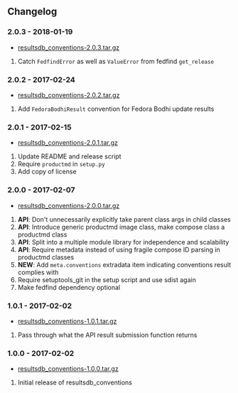 ## Changelog

### 2.0.3 - 2018-01-19

*   [resultsdb_conventions-2.0.3.tar.gz](https://files.pythonhosted.org/packages/source/r/resultsdb-conventions/resultsdb_conventions-2.0.3.tar.gz)

1.  Catch `FedfindError` as well as `ValueError` from fedfind `get_release`

### 2.0.2 - 2017-02-24

*   [resultsdb_conventions-2.0.2.tar.gz](https://files.pythonhosted.org/packages/source/r/resultsdb-conventions/resultsdb_conventions-2.0.2.tar.gz)

1.  Add `FedoraBodhiResult` convention for Fedora Bodhi update results

### 2.0.1 - 2017-02-15

*   [resultsdb_conventions-2.0.1.tar.gz](https://files.pythonhosted.org/packages/source/r/resultsdb-conventions/resultsdb_conventions-2.0.1.tar.gz)

1.  Update README and release script
2.  Require `productmd` in `setup.py`
3.  Add copy of license

### 2.0.0 - 2017-02-07

*   [resultsdb_conventions-2.0.0.tar.gz](https://files.pythonhosted.org/packages/source/r/resultsdb-conventions/resultsdb_conventions-2.0.0.tar.gz)

1.  **API**: Don't unnecessarily explicitly take parent class args in child classes
2.  **API**: Introduce generic productmd image class, make compose class a productmd class
3.  **API**: Split into a multiple module library for independence and scalability
4.  **API**: Require metadata instead of using fragile compose ID parsing in productmd classes
5.  **NEW**: Add `meta.conventions` extradata item indicating conventions result complies with
6.  Require setuptools_git in the setup script and use sdist again
7.  Make fedfind dependency optional

### 1.0.1 - 2017-02-02

*   [resultsdb_conventions-1.0.1.tar.gz](https://files.pythonhosted.org/packages/source/r/resultsdb-conventions/resultsdb_conventions-1.0.1.tar.gz)

1.  Pass through what the API result submission function returns

### 1.0.0 - 2017-02-02

*   [resultsdb_conventions-1.0.0.tar.gz](https://files.pythonhosted.org/packages/source/r/resultsdb-conventions/resultsdb_conventions-1.0.0.tar.gz)

1.  Initial release of resultsdb_conventions
